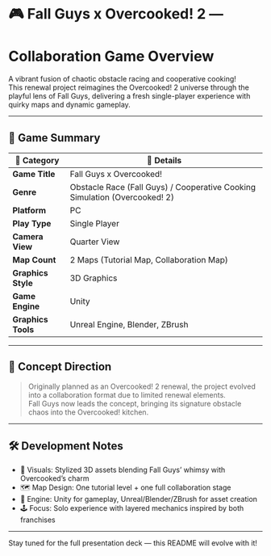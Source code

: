# 🎮 Fall Guys x Overcooked! 2 —
# Collaboration Game Overview

A vibrant fusion of chaotic obstacle racing and cooperative cooking!  
This renewal project reimagines the Overcooked! 2 universe through the playful lens of Fall Guys, delivering a fresh single-player experience with quirky maps and dynamic gameplay.

---

## 📌 Game Summary

| 🧩 Category            | 🎯 Details                                                                 |
|------------------------|---------------------------------------------------------------------------|
| **Game Title**         | Fall Guys x Overcooked!                                                   |
| **Genre**              | Obstacle Race (Fall Guys) / Cooperative Cooking Simulation (Overcooked! 2) |
| **Platform**           | PC                                                                        |
| **Play Type**          | Single Player                                                             |
| **Camera View**        | Quarter View                                                              |
| **Map Count**          | 2 Maps (Tutorial Map, Collaboration Map)                                  |
| **Graphics Style**     | 3D Graphics                                                               |
| **Game Engine**        | Unity                                                                     |
| **Graphics Tools**     | Unreal Engine, Blender, ZBrush                                            |

---

## 🧠 Concept Direction

> Originally planned as an Overcooked! 2 renewal, the project evolved into a collaboration format due to limited renewal elements.  
> Fall Guys now leads the concept, bringing its signature obstacle chaos into the Overcooked! kitchen.

---

## 🛠 Development Notes

- 🎨 Visuals: Stylized 3D assets blending Fall Guys’ whimsy with Overcooked’s charm  
- 🗺 Map Design: One tutorial level + one full collaboration stage  
- 🧪 Engine: Unity for gameplay, Unreal/Blender/ZBrush for asset creation  
- 🕹 Focus: Solo experience with layered mechanics inspired by both franchises

---

Stay tuned for the full presentation deck — this README will evolve with it!  
